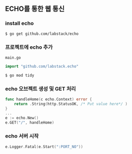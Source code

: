 ## ECHO를 통한 웹 통신

### install echo

```terminal
$ go get github.com/labstack/echo
```

### 프로젝트에 echo 추가

`main.go`

```go
import "github.com/labstack.echo"
```

```terminal
$ go mod tidy
```

### echo 오브젝트 생성 및 GET 처리

```go
func handleHome(c echo.Context) error {
    return .String(http.StatusOK, /* Put value here*/ )
}
...
e := echo.New()
e.GET("/", handleHome)
```

### echo 서버 시작

```go
e.Logger.Fatal(e.Start(":PORT_NO"))
```
